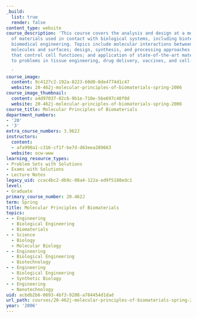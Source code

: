 ```yaml
---
_build:
  list: true
  render: false
content_type: website
course_description: 'This course covers the analysis and design at a molecular scale
  of materials used in contact with biological systems, including biotechnology and
  biomedical engineering. Topics include molecular interactions between bio- and synthetic
  molecules and surfaces; design, synthesis, and processing approaches for materials
  that control cell functions; and application of state-of-the-art materials science
  to problems in tissue engineering, drug delivery, vaccines, and cell-guiding surfaces.

  '
course_image:
  content: 9c4127c2-192a-8223-60d0-0de4774d1c47
  website: 20-462j-molecular-principles-of-biomaterials-spring-2006
course_image_thumbnail:
  content: a4d97037-02c6-9b1e-710e-56e697c40f0d
  website: 20-462j-molecular-principles-of-biomaterials-spring-2006
course_title: Molecular Principles of Biomaterials
department_numbers:
- '20'
- '3'
extra_course_numbers: 3.962J
instructors:
  content:
  - afa998a1-c316-cf1f-be7d-d63eea289663
  website: ocw-www
learning_resource_types:
- Problem Sets with Solutions
- Exams with Solutions
- Lecture Notes
legacy_uid: ccac4bc2-db9c-08a4-122a-ed9f5188edc1
level:
- Graduate
primary_course_number: 20.462J
term: Spring
title: Molecular Principles of Biomaterials
topics:
- - Engineering
  - Biological Engineering
  - Biomaterials
- - Science
  - Biology
  - Molecular Biology
- - Engineering
  - Biological Engineering
  - Biotechnology
- - Engineering
  - Biological Engineering
  - Synthetic Biology
- - Engineering
  - Nanotechnology
uid: acbdb2b6-0693-4bf3-9208-a784454d1dad
url_path: courses/20-462j-molecular-principles-of-biomaterials-spring-2006
year: '2006'
---
```

